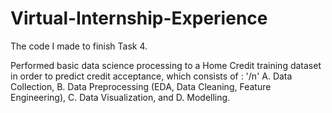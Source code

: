 # Virtual-Internship-Experience
The code I made to finish Task 4.

Performed basic data science processing to a Home Credit training dataset in order to predict credit acceptance, which consists of : 
'/n' A. Data Collection,
B. Data Preprocessing (EDA, Data Cleaning, Feature Engineering),
C. Data Visualization, and
D. Modelling.
